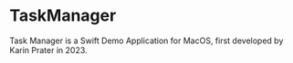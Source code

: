 # TaskManager
Task Manager is a Swift Demo Application for MacOS, first developed by Karin Prater in 2023.
